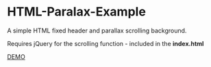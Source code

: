 HTML-Paralax-Example
====================

A simple HTML fixed header and parallax scrolling background.

Requires jQuery for the scrolling function - included in the **index.html**

[DEMO](http://ldimitrov.github.io/HTML-Paralax-Example/)

